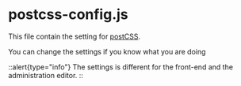 # postcss-config.js

This file contain the setting for [postCSS](https://postcss.org/).

You can change the settings if you know what you are doing

::alert{type="info"}
The settings is different for the front-end and the administration editor.
::
